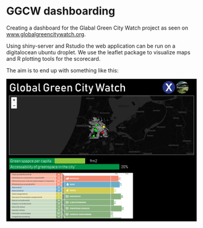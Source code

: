 # GGCW dashboarding

Creating a dashboard for the Glabal Green City Watch project as seen on www.globalgreencitywatch.org.

Using shiny-server and Rstudio the web application can be run on a digitalocean ubuntu droplet.
We use the leaflet package to visualize maps and R plotting tools for the scorecard. 

The aim is to end up with something like this:


![alt text][example]

[example]: https://github.com/krakchris/GGCW/blob/master/Voorbeeld_GGCW.png "example dashboard"
